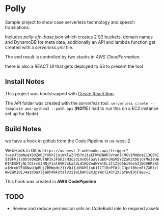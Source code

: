# Polly

Sample project to show case serverless technology and speech translations.

Includes
*polly-cfn-base.json* which creates 2 S3 buckets, domain names and DynamoDB for meta data,  additionally an API and lambda function get created with a *serverless.yml* file.

The end result is controlled by two stacks in *AWS CloudFormation*.

there is also a REACT UI that gets deployed to S3 to present the tool


## Install Notes
This project was bootstrapped with [Create React App](https://github.com/facebookincubator/create-react-app).


The API folder was created with the *serverless* tool.
`serverless craete --template aws-python3 --path api` (**NOTE** I had to run this on a EC2 instance set up for Node)

## Build Notes

we have a hook in github from the Code Pipeline in us-west-2

WebHook in Git is
`https://us-west-2.webhooks.aws/trigger?t=eyJlbmNyeXB0ZWREYXRhIjoiWklwZFM5TnJiaEFWM2NWR3VrenlCMGVIMHBoaE13Q0hISTBFVjlsOUt6QWZKUlNPZkJFbkJsM3o2d1VnOGlaaVlubUFoNGV5Y2ZaR2tDUjdYMnJ0UWRIRE5WTjNLTG5rcGJNNjFSalRVK2xka2dLdlRQZndWYmtEL2l1ZjQ5bi96cGZjWG9RRzRCa1MreWZFUDNwUUpRUjZBMWpHc21YVDJ1UU9kMllnU1lCTlRnPT0iLCJpdlBhcmFtZXRlclNwZWMiOiJ4azdOaXljaHh4WkxtalV3IiwibWF0ZXJpYWxTZXRTZXJpYWwiOjF9&v=1`

This hook was created in **AWS CodePipeline**

## TODO

- Review and reduce permission sets on CodeBuild role to required assets
